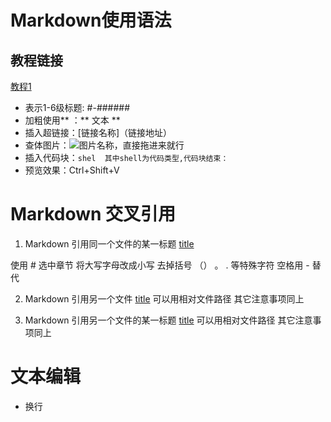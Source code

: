 # Markdown使用语法
## 教程链接
[教程1](https://www.bilibili.com/video/BV1JA411h7Gw/?share_source=copy_web&vd_source=c7eacf65356bd9b3ebb5403b8ff1d512)

- 表示1-6级标题: #-######
- 加粗使用** ：** 文本 **
- 插入超链接：[链接名称]（链接地址）
- 查体图片：![图片名称](图片的相对路径)，直接拖进来就行
- 插入代码块：```shel  其中shell为代码类型,代码块结束：```
- 预览效果：Ctrl+Shift+V

# Markdown 交叉引用
1. Markdown 引用同一个文件的某一标题
[title](#title)

使用 # 选中章节
将大写字母改成小写
去掉括号 （） 。 . 等特殊字符
空格用 - 替代

2. Markdown 引用另一个文件
[title](./dir/file.md)
可以用相对文件路径
其它注意事项同上

3. Markdown 引用另一个文件的某一标题
[title](./dir/file.md#title)
可以用相对文件路径
其它注意事项同上

# 文本编辑
- 换行